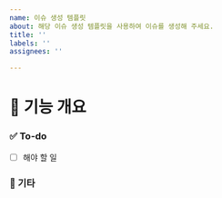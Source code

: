 ```yaml
---
name: 이슈 생성 템플릿
about: 해당 이슈 생성 템플릿을 사용하여 이슈를 생성해 주세요.
title: ''
labels: ''
assignees: ''

---
```


# 🧗 기능 개요

### ✅ To-do
- [ ] 해야 할 일

### 📝 기타
